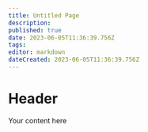 ```yaml
---
title: Untitled Page
description: 
published: true
date: 2023-06-05T11:36:39.756Z
tags: 
editor: markdown
dateCreated: 2023-06-05T11:36:39.756Z
---
```


# Header
Your content here